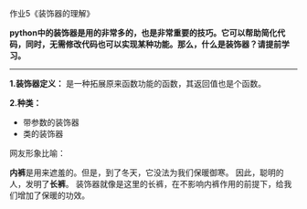 作业5《装饰器的理解》


**python中的装饰器是用的非常多的，也是非常重要的技巧。它可以帮助简化代码，同时，无需修改代码也可以实现某种功能。那么，什么是装饰器？请提前学习。**

---

**1.装饰器定义：**
是一种拓展原来函数功能的函数，其返回值也是个函数。

**2.种类：**

- 带参数的装饰器
- 类的装饰器

网友形象比喻：

**内裤**是用来遮羞的。但是，到了冬天，它没法为我们保暖御寒。
因此，聪明的人，发明了**长裤**。
装饰器就像是这里的长裤，在不影响内裤作用的前提下，给我们增加了保暖的功效。





